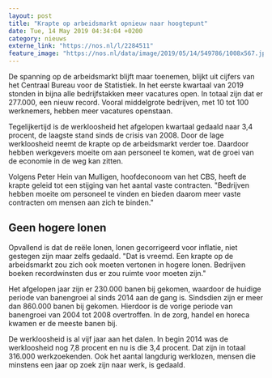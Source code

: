 ```yaml
---
layout: post
title: "Krapte op arbeidsmarkt opnieuw naar hoogtepunt"
date: Tue, 14 May 2019 04:34:04 +0200
category: nieuws
externe_link: "https://nos.nl/l/2284511"
feature_image: "https://nos.nl/data/image/2019/05/14/549786/1008x567.jpg"
---
```


<p>De spanning op de arbeidsmarkt blijft maar toenemen, blijkt uit cijfers van het Centraal Bureau voor de Statistiek. In het eerste kwartaal van 2019 stonden in bijna alle bedrijfstakken meer vacatures open. In totaal zijn dat er 277.000, een nieuw record. Vooral middelgrote bedrijven, met 10 tot 100 werknemers, hebben meer vacatures openstaan.</p>
<p>Tegelijkertijd is de werkloosheid het afgelopen kwartaal gedaald naar 3,4 procent, de laagste stand sinds de crisis van 2008. Door de lage werkloosheid neemt de krapte op de arbeidsmarkt verder toe. Daardoor hebben werkgevers moeite om aan personeel te komen, wat de groei van de economie in de weg kan zitten.</p>
<p>Volgens Peter Hein van Mulligen, hoofdeconoom van het CBS, heeft de krapte geleid tot een stijging van het aantal vaste contracten. "Bedrijven hebben moeite om personeel te vinden en bieden daarom meer vaste contracten om mensen aan zich te binden."</p>
<h2>Geen hogere lonen</h2>
<p>Opvallend is dat de reële lonen, lonen gecorrigeerd voor inflatie, niet gestegen zijn maar zelfs gedaald. "Dat is vreemd. Een krapte op de arbeidsmarkt zou zich ook moeten vertonen in hogere lonen. Bedrijven boeken recordwinsten dus er zou ruimte voor moeten zijn."</p>
<p>Het afgelopen jaar zijn er 230.000 banen bij gekomen, waardoor de huidige periode van banengroei al sinds 2014 aan de gang is. Sindsdien zijn er meer dan 860.000 banen bij gekomen. Hierdoor is de vorige periode van banengroei van 2004 tot 2008 overtroffen. In de zorg, handel en horeca kwamen er de meeste banen bij.</p>
<p>De werkloosheid is al vijf jaar aan het dalen. In begin 2014 was de werkloosheid nog 7,8 procent en nu is die 3,4 procent. Dat zijn in totaal 316.000 werkzoekenden. Ook het aantal langdurig werklozen, mensen die minstens een jaar op zoek zijn naar werk, is gedaald.</p>
